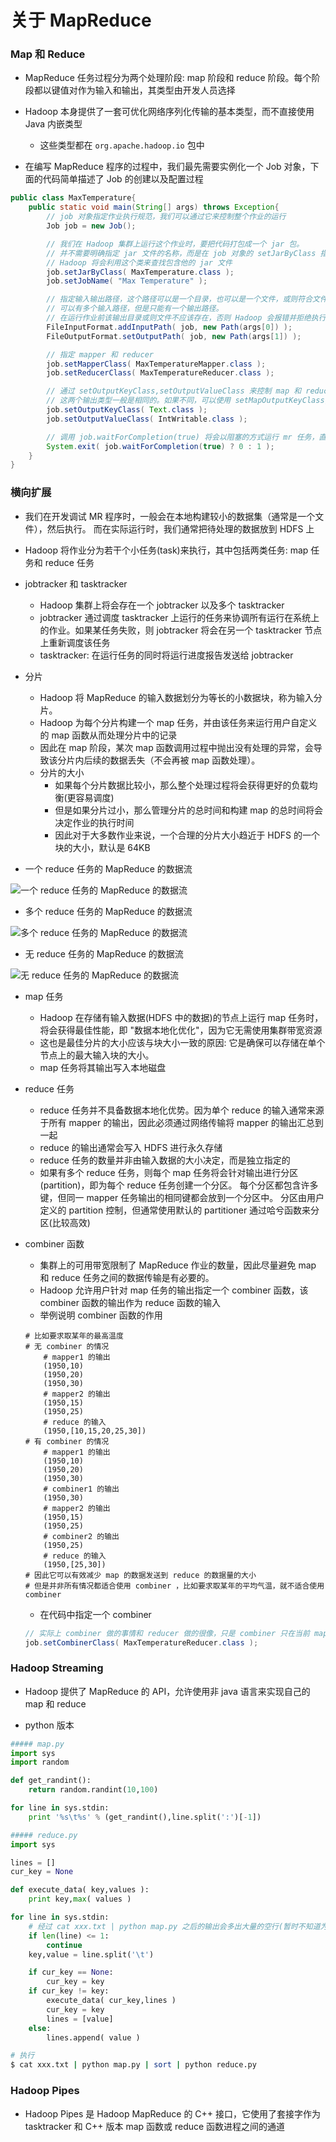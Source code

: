 
# 关于 MapReduce



### Map 和 Reduce

* MapReduce 任务过程分为两个处理阶段: map 阶段和 reduce 阶段。每个阶段都以键值对作为输入和输出，其类型由开发人员选择

* Hadoop 本身提供了一套可优化网络序列化传输的基本类型，而不直接使用 Java 内嵌类型
    * 这些类型都在 `org.apache.hadoop.io` 包中

* 在编写 MapReduce 程序的过程中，我们最先需要实例化一个 Job 对象，下面的代码简单描述了 Job 的创建以及配置过程

```java
public class MaxTemperature{
    public static void main(String[] args) throws Exception{
        // job 对象指定作业执行规范，我们可以通过它来控制整个作业的运行
        Job job = new Job();

        // 我们在 Hadoop 集群上运行这个作业时，要把代码打包成一个 jar 包。
        // 并不需要明确指定 jar 文件的名称，而是在 job 对象的 setJarByClass 指定一个类即可。
        // Hadoop 将会利用这个类来查找包含他的 jar 文件
        job.setJarByClass( MaxTemperature.class );
        job.setJobName( "Max Temperature" );

        // 指定输入输出路径，这个路径可以是一个目录，也可以是一个文件，或则符合文件模式的一系列文件
        // 可以有多个输入路径，但是只能有一个输出路径。
        // 在运行作业前该输出目录或则文件不应该存在，否则 Hadoop 会报错并拒绝执行作业（这是为了防止覆盖掉以前运行的输出数据）
        FileInputFormat.addInputPath( job, new Path(args[0]) );
        FileOutputFormat.setOutputPath( job, new Path(args[1]) );

        // 指定 mapper 和 reducer
        job.setMapperClass( MaxTemperatureMapper.class );
        job.setReducerClass( MaxTemperatureReducer.class );

        // 通过 setOutputKeyClass,setOutputValueClass 来控制 map 和 reduce 函数输出类型
        // 这两个输出类型一般是相同的。如果不同，可以使用 setMapOutputKeyClass,setMapOutputValueClass 来进行设置
        job.setOutputKeyClass( Text.class );
        job.setOutputValueClass( IntWritable.class );

        // 调用 job.waitForCompletion(true) 将会以阻塞的方式运行 mr 任务，直到人物运行结束才会返回。
        System.exit( job.waitForCompletion(true) ? 0 : 1 );
    }
}
```



### 横向扩展

* 我们在开发调试 MR 程序时，一般会在本地构建较小的数据集（通常是一个文件），然后执行。
    而在实际运行时，我们通常把待处理的数据放到 HDFS 上

* Hadoop 将作业分为若干个小任务(task)来执行，其中包括两类任务: map 任务和 reduce 任务

* jobtracker 和 tasktracker
    * Hadoop 集群上将会存在一个 jobtracker 以及多个 tasktracker 
    * jobtracker 通过调度 tasktracker 上运行的任务来协调所有运行在系统上的作业。如果某任务失败，则 jobtracker 将会在另一个 tasktracker 节点上重新调度该任务
    * tasktracker: 在运行任务的同时将运行进度报告发送给 jobtracker

* 分片
    * Hadoop 将 MapReduce 的输入数据划分为等长的小数据块，称为输入分片。
    * Hadoop 为每个分片构建一个 map 任务，并由该任务来运行用户自定义的 map 函数从而处理分片中的记录
    * 因此在 map 阶段，某次 map 函数调用过程中抛出没有处理的异常，会导致该分片内后续的数据丢失（不会再被 map 函数处理）。
    * 分片的大小
        * 如果每个分片数据比较小，那么整个处理过程将会获得更好的负载均衡(更容易调度)
        * 但是如果分片过小，那么管理分片的总时间和构建 map 的总时间将会决定作业的执行时间
        * 因此对于大多数作业来说，一个合理的分片大小趋近于 HDFS 的一个块的大小，默认是 64KB 


* 一个 reduce 任务的 MapReduce 的数据流

![一个 reduce 任务的 MapReduce 的数据流](images/Hadoop权威指南-一个reduce任务的MapReduce数据流.png)

* 多个 reduce 任务的 MapReduce 的数据流

![多个 reduce 任务的 MapReduce 的数据流](images/Hadoop权威指南-多个reduce任务的MapReduce数据流.png)

* 无 reduce 任务的 MapReduce 的数据流

![无 reduce 任务的 MapReduce 的数据流](images/Hadoop权威指南-无reduce任务的MapReduce数据流.png)


* map 任务
    * Hadoop 在存储有输入数据(HDFS 中的数据)的节点上运行 map 任务时，将会获得最佳性能，即 "数据本地化优化"，因为它无需使用集群带宽资源
    * 这也是最佳分片的大小应该与块大小一致的原因: 它是确保可以存储在单个节点上的最大输入块的大小。
    * map 任务将其输出写入本地磁盘

* reduce 任务
    * reduce 任务并不具备数据本地化优势。因为单个 reduce 的输入通常来源于所有 mapper 的输出，因此必须通过网络传输将 mapper 的输出汇总到一起
    * reduce 的输出通常会写入 HDFS 进行永久存储
    * reduce 任务的数量并非由输入数据的大小决定，而是独立指定的
    * 如果有多个 reduce 任务，则每个 map 任务将会针对输出进行分区(partition)，即为每个 reduce 任务创建一个分区。
        每个分区都包含许多键，但同一 mapper 任务输出的相同键都会放到一个分区中。
        分区由用户定义的 partition 控制，但通常使用默认的 partitioner 通过哈兮函数来分区(比较高效)

* combiner 函数
    * 集群上的可用带宽限制了 MapReduce 作业的数量，因此尽量避免 map 和 reduce 任务之间的数据传输是有必要的。
    * Hadoop 允许用户针对 map 任务的输出指定一个 combiner 函数，该 combiner 函数的输出作为 reduce 函数的输入
    * 举例说明 combiner 函数的作用
    ```
    # 比如要求取某年的最高温度
    # 无 combiner 的情况
        # mapper1 的输出
        (1950,10)
        (1950,20)
        (1950,30)
        # mapper2 的输出
        (1950,15)
        (1950,25)
        # reduce 的输入
        (1950,[10,15,20,25,30])
    # 有 combiner 的情况
        # mapper1 的输出
        (1950,10)
        (1950,20)
        (1950,30)
        # combiner1 的输出
        (1950,30)
        # mapper2 的输出
        (1950,15)
        (1950,25)
        # combiner2 的输出
        (1950,25)
        # reduce 的输入
        (1950,[25,30])
    # 因此它可以有效减少 map 的数据发送到 reduce 的数据量的大小
    # 但是并非所有情况都适合使用 combiner ，比如要求取某年的平均气温，就不适合使用 combiner
    ```
    * 在代码中指定一个 combiner
    ```java
    // 实际上 combiner 做的事情和 reducer 做的很像，只是 combiner 只在当前 mapper 的输出上进行 reduce 操作
    job.setCombinerClass( MaxTemperatureReducer.class );
    ```



### Hadoop Streaming

* Hadoop 提供了 MapReduce 的 API，允许使用非 java 语言来实现自己的 map 和 reduce

* python 版本

```python
##### map.py
import sys
import random

def get_randint():
    return random.randint(10,100)

for line in sys.stdin:
    print '%s\t%s' % (get_randint(),line.split(':')[-1])
```
```python
##### reduce.py
import sys

lines = []
cur_key = None

def execute_data( key,values ):
    print key,max( values )

for line in sys.stdin:
    # 经过 cat xxx.txt | python map.py 之后的输出会多出大量的空行(暂时不知道为啥)，因此将其排除掉
    if len(line) <= 1:
        continue
    key,value = line.split('\t')

    if cur_key == None:
        cur_key = key
    if cur_key != key:
        execute_data( cur_key,lines )
        cur_key = key
        lines = [value]
    else:
        lines.append( value )
```
```bash
# 执行
$ cat xxx.txt | python map.py | sort | python reduce.py
```



### Hadoop Pipes

* Hadoop Pipes 是 Hadoop MapReduce 的 C++ 接口，它使用了套接字作为 tasktracker 和 C++ 版本 map 函数或 reduce 函数进程之间的通道




